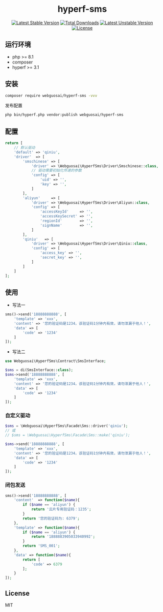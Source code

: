 <h1 align="center">hyperf-sms</h1>

<p align="center">
<a href="https://packagist.org/packages/webguosai/hyperf-sms"><img src="https://poser.pugx.org/webguosai/hyperf-sms/v/stable" alt="Latest Stable Version"></a>
<a href="https://packagist.org/packages/webguosai/hyperf-sms"><img src="https://poser.pugx.org/webguosai/hyperf-sms/downloads" alt="Total Downloads"></a>
<a href="https://packagist.org/packages/webguosai/hyperf-sms"><img src="https://poser.pugx.org/webguosai/hyperf-sms/v/unstable" alt="Latest Unstable Version"></a>
<a href="https://packagist.org/packages/webguosai/hyperf-sms"><img src="https://poser.pugx.org/webguosai/hyperf-sms/license" alt="License"></a>
</p>


## 运行环境

- php >= 8.1
- composer
- hyperf >= 3.1

## 安装

```bash
composer require webguosai/hyperf-sms -vvv
```

发布配置

```bash
php bin/hyperf.php vendor:publish webguosai/hyperf-sms
```

## 配置

```php
return [
    // 默认驱动
    'default' => 'qiniu',
    'driver'  => [
        'smschinese' => [
            'driver' => \Webguosai\HyperfSms\Driver\Smschinese::class,
            // 驱动需要初始化传递的参数
            'config' => [
                'uid' => '',
                'key' => '',
            ]
        ],
        'aliyun'     => [
            'driver' => \Webguosai\HyperfSms\Driver\Aliyun::class,
            'config' => [
                'accessKeyId'     => '',
                'accessKeySecret' => '',
                'regionId'        => '',
                'signName'        => '',
            ]
        ],
        'qiniu'   => [
            'driver' => \Webguosai\HyperfSms\Driver\Qiniu::class,
            'config' => [
                'access_key' => '',
                'secret_key' => '',
            ]
        ]
    ]
];
```

## 使用

- 写法一

```php
sms()->send('18888888888', [
    'template' => 'xxx',
    'content' => '您的验证码是1234，该验证码1分钟内有效，请勿泄漏于他人！',
    'data' => [
        'code' => '1234'
    ]
]);
```

- 写法二

```php
use Webguosai\HyperfSms\Contract\SmsInterface;

$sms = di(SmsInterface::class);
$sms->send('18888888888', [
    'template' => 'xxx',
    'content' => '您的验证码是1234，该验证码1分钟内有效，请勿泄漏于他人！',
    'data' => [
        'code' => '1234'
    ]
]);
```

### 自定义驱动

```php
$sms = \Webguosai\HyperfSms\Facade\Sms::driver('qiniu');
// 或 
// $sms = \Webguosai\HyperfSms\Facade\Sms::make('qiniu');

$sms->send('18888888888', [
    'template' => 'xxx',
    'content' => '您的验证码是1234，该验证码1分钟内有效，请勿泄漏于他人！',
    'data' => [
        'code' => '1234'
    ]
]);
```

### 闭包发送

```php
sms()->send('18888888888', [
    'content'  => function($name){
        if ($name == 'aliyun') {
            return '云片专用验证码：1235';
        }
        return '您的验证码为: 6379';
    },
    'template' => function($name){
        if ($name == 'aliyun') {
            return '1888883905033940992';
        }
        return 'SMS_001';
    },
    'data' => function($name){
        return [
            'code' => 6379
        ];
    }
]);
```



## License

MIT
